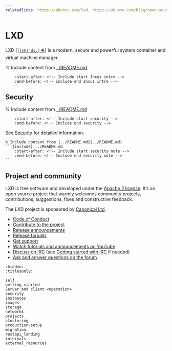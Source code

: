 ```yaml
---
relatedlinks: https://ubuntu.com/lxd, https://ubuntu.com/blog/open-source-for-beginners-dev-environment-with-lxd
---
```


# LXD

LXD (<a href="#" title="Listen" onclick="document.getElementById('player').play();return false;">`[lɛks'di:]`&#128264;</a>) is a modern, secure and powerful system container and virtual machine manager.

<audio id="player">  <source src="_static/lxd.mp3" type="audio/mpeg">  <source src="_static/lxd.ogg" type="audio/ogg">  <source src="_static/lxd.wav" type="audio/wav"></audio>

% Include content from [../README.md](../README.md)
```{include} ../README.md
    :start-after: <!-- Include start Incus intro -->
    :end-before: <!-- Include end Incus intro -->
```

## Security

% Include content from [../README.md](../README.md)
```{include} ../README.md
    :start-after: <!-- Include start security -->
    :end-before: <!-- Include end security -->
```

See [Security](security.md) for detailed information.

````{important}
% Include content from [../README.md](../README.md)
```{include} ../README.md
    :start-after: <!-- Include start security note -->
    :end-before: <!-- Include end security note -->
```
````

## Project and community

LXD is free software and developed under the [Apache 2 license](https://www.apache.org/licenses/LICENSE-2.0).
It’s an open source project that warmly welcomes community projects, contributions, suggestions, fixes and constructive feedback.

The LXD project is sponsored by [Canonical Ltd](https://www.canonical.com).

- [Code of Conduct](https://github.com/canonical/lxd/blob/main/CODE_OF_CONDUCT.md)
- [Contribute to the project](contributing.md)
- [Release announcements](https://discourse.ubuntu.com/c/lxd/news/)
- [Release tarballs](https://github.com/canonical/lxd/releases/)
- [Get support](support.md)
- [Watch tutorials and announcements on YouTube](https://www.youtube.com/c/LXDvideos)
- [Discuss on IRC](https://web.libera.chat/#lxd) (see [Getting started with IRC](https://discuss.linuxcontainers.org/t/getting-started-with-irc/11920) if needed)
- [Ask and answer questions on the forum](https://discourse.ubuntu.com/c/lxd/)

```{toctree}
:hidden:
:titlesonly:

self
getting_started
Server and client <operation>
security
instances
images
storage
networks
projects
clustering
production-setup
migration
restapi_landing
internals
external_resources
```
